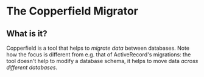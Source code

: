 The Copperfield Migrator
========================

What is it?
-----------
Copperfield is a tool that helps to *migrate data* between databases. Note how
the focus is different from e.g. that of ActiveRecord's migrations: the tool
doesn't help to modify a database schema, it helps to move data *across
different databases*.
